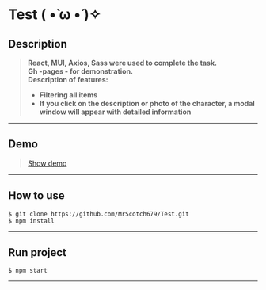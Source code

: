 # **Test ( •̀ ω •́ )✧**
## **Description**
> **React, MUI, Axios, Sass were used to complete the task. <br> 
Gh -pages - for demonstration.** <br>
**Description of features:**
> - **Filtering all items**
> - **If you click on the description or photo of the character, a modal window will appear with detailed information**


___
## **Demo**
> [Show demo](https://mrscotch679.github.io/Test/)
___
## **How to use**
```
$ git clone https://github.com/MrScotch679/Test.git
$ npm install
```
___
## **Run project**
```
$ npm start
```
___
